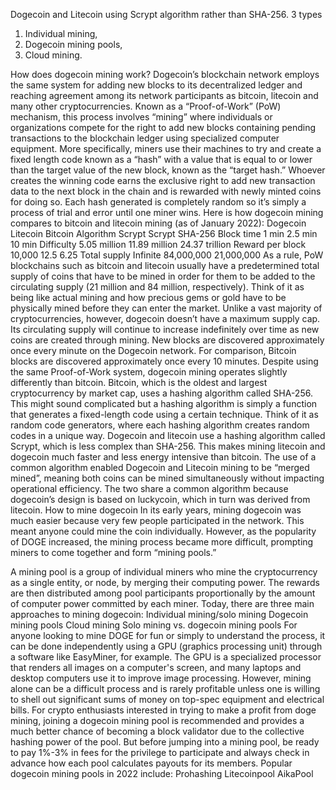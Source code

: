 Dogecoin and Litecoin using Scrypt algorithm rather than SHA-256.
3 types
  1. Individual mining,
  2. Dogecoin mining pools,
  3. Cloud mining.

How does dogecoin mining work?
Dogecoin’s blockchain network employs the same system for adding new blocks to its decentralized ledger and reaching agreement among its network participants as bitcoin, litecoin and many other cryptocurrencies.
Known as a “Proof-of-Work” (PoW) mechanism, this process involves “mining” where individuals or organizations compete for the right to add new blocks containing pending transactions to the blockchain ledger using specialized computer equipment.
More specifically, miners use their machines to try and create a fixed length code known as a “hash” with a value that is equal to or lower than the target value of the new block, known as the “target hash.” Whoever creates the winning code earns the exclusive right to add new transaction data to the next block in the chain and is rewarded with newly minted coins for doing so.
Each hash generated is completely random so it’s simply a process of trial and error until one miner wins.
Here is how dogecoin mining compares to bitcoin and litecoin mining (as of January 2022):
Dogecoin	Litecoin	Bitcoin
Algorithm	Scrypt	Scrypt	SHA-256
Block time	1 min	2.5 min	10 min
Difficulty	5.05 million	11.89 million	24.37 trillion
Reward per block	10,000	12.5	6.25
Total supply	Infinite	84,000,000	21,000,000
As a rule, PoW blockchains such as bitcoin and litecoin usually have a predetermined total supply of coins that have to be mined in order for them to be added to the circulating supply (21 million and 84 million, respectively). Think of it as being like actual mining and how precious gems or gold have to be physically mined before they can enter the market.
Unlike a vast majority of cryptocurrencies, however, dogecoin doesn’t have a maximum supply cap. Its circulating supply will continue to increase indefinitely over time as new coins are created through mining.
New blocks are discovered approximately once every minute on the Dogecoin network. For comparison, Bitcoin blocks are discovered approximately once every 10 minutes.
Despite using the same Proof-of-Work system, dogecoin mining operates slightly differently than bitcoin.
Bitcoin, which is the oldest and largest cryptocurrency by market cap, uses a hashing algorithm called SHA-256. This might sound complicated but a hashing algorithm is simply a function that generates a fixed-length code using a certain technique. Think of it as random code generators, where each hashing algorithm creates random codes in a unique way.
Dogecoin and litecoin use a hashing algorithm called Scrypt, which is less complex than SHA-256. This makes mining litecoin and dogecoin much faster and less energy intensive than bitcoin.
The use of a common algorithm enabled Dogecoin and Litecoin mining to be “merged mined”, meaning both coins can be mined simultaneously without impacting operational efficiency. The two share a common algorithm because dogecoin’s design is based on luckycoin, which in turn was derived from litecoin.
How to mine dogecoin
In its early years, mining dogecoin was much easier because very few people participated in the network. This meant anyone could mine the coin individually. However, as the popularity of DOGE increased, the mining process became more difficult, prompting miners to come together and form “mining pools.”

A mining pool is a group of individual miners who mine the cryptocurrency as a single entity, or node, by merging their computing power. The rewards are then distributed among pool participants proportionally by the amount of computer power committed by each miner.
Today, there are three main approaches to mining dogecoin:
Individual mining/solo mining
Dogecoin mining pools
Cloud mining
Solo mining vs. dogecoin mining pools
For anyone looking to mine DOGE for fun or simply to understand the process, it can be done independently using a GPU (graphics processing unit) through a software like EasyMiner, for example. The GPU is a specialized processor that renders all images on a computer's screen, and many laptops and desktop computers use it to improve image processing.
However, mining alone can be a difficult process and is rarely profitable unless one is willing to shell out significant sums of money on top-spec equipment and electrical bills.
For crypto enthusiasts interested in trying to make a profit from doge mining, joining a dogecoin mining pool is recommended and provides a much better chance of becoming a block validator due to the collective hashing power of the pool. But before jumping into a mining pool, be ready to pay 1%-3% in fees for the privilege to participate and always check in advance how each pool calculates payouts for its members.
Popular dogecoin mining pools in 2022 include:
Prohashing
Litecoinpool
AikaPool
